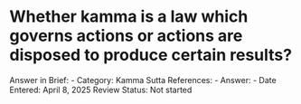 # Whether kamma is a law which governs actions or actions are disposed to produce certain results?

Answer in Brief: -
 Category: Kamma
Sutta References: -
Answer: -
Date Entered: April 8, 2025
Review Status: Not started